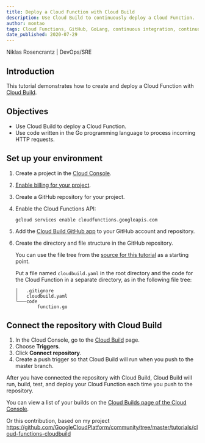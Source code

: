 ```yaml
---
title: Deploy a Cloud Function with Cloud Build
description: Use Cloud Build to continuously deploy a Cloud Function.
author: montao
tags: Cloud Functions, GitHub, GoLang, continuous integration, continuous delivery, continuous deployment
date_published: 2020-07-29
---
```


Niklas Rosencrantz | DevOps/SRE

## Introduction

This tutorial demonstrates how to create and deploy a Cloud Function with [Cloud Build](https://cloud.google.com/cloud-build).

## Objectives

* Use Cloud Build to deploy a Cloud Function.
* Use code written in the Go programming language to process incoming HTTP requests.

## Set up your environment

1.  Create a project in the [Cloud Console](https://console.cloud.google.com/).
1.  [Enable billing for your project](https://cloud.google.com/billing/docs/how-to/modify-project).
1.  Create a GitHub repository for your project.
1.  Enable the Cloud Functions API:

        gcloud services enable cloudfunctions.googleapis.com

1.  Add the [Cloud Build GitHub app](https://github.com/marketplace/google-cloud-build) to your GitHub account and repository. 
1.  Create the directory and file structure in the GitHub repository.

    You can use the file tree from the
    [source for this tutorial](https://github.com/GoogleCloudPlatform/community/tree/master/tutorials/cloud-functions-cloudbuild/) as a starting point. 
    
    Put a file named `cloudbuild.yaml` in the root directory and the code for the Cloud Function in a separate directory, as in the following file tree:

        │   .gitignore
        │   cloudbuild.yaml
        └───code
                function.go

## Connect the repository with Cloud Build

1.  In the Cloud Console, go to the [Cloud Build](https://console.cloud.google.com/cloud-build) page.
1.  Choose **Triggers**.
1.  Click **Connect repository**.
1.  Create a push trigger so that Cloud Build will run when you push to the master branch. 

After you have connected the repository with Cloud Build, Cloud Build will run, build, test, and deploy your Cloud Function each time you push to the repository.

You can view a list of your builds on the [Cloud Builds page of the Cloud Console](https://console.cloud.google.com/cloud-build/builds).

Or this contribution, based on my project https://github.com/GoogleCloudPlatform/community/tree/master/tutorials/cloud-functions-cloudbuild
